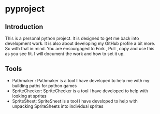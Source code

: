 # pyproject

## Introduction

This is a personal python project. It is designed to get me back into
development work. It is also about developing my GitHub profile a bit more.
So with that in mind. You are ensourgaged to Fork , Pull , copy and use this
as you see fit. I will document the work and how to set it up.

## Tools

* Pathmaker : Pathmaker is a tool I have developed to help me with my building paths for python games 
* SpriteChecker: SpriteChecker is a tool I have developed to help with looking at sprites 
* SpriteSheet: SpriteSheet is a tool I have developed to help with unpacking SpriteSheets into individual sprites

